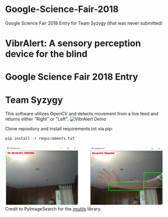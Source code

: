# Google-Science-Fair-2018
Google Science Fair 2018 Entry for Team Syzygy (that was never submitted)

# VibrAlert: A sensory perception device for the blind
# Google Science Fair 2018 Entry
# Team Syzygy

This software utilizes OpenCV and detects movement from a live feed and returns either "Right" or "Left".
![VibrAlert Demo](https://github.com/Team-Syzygy/Google-Science-Fair/blob/master/Images/vibralert_demo.gif)

Clone repository and install requirements.txt via pip:
```python
pip install -r requirements.txt
```
![VibrAlert Test Image](https://github.com/ddmin/Google-Science-Fair-2018/blob/master/Google%20Science%20Fair%202018/Images/vibralert_001.png)
Credit to PyImageSearch for the [imutils](https://github.com/jrosebr1/imutils) library. 
